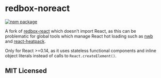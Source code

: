 # redbox-noreact

[![npm package][npm-badge]][npm]

A fork of [redbox-react](https://github.com/KeywordBrain/redbox-react) which doesn't import React, as this can be problematic for global tools which manage React hot loading such as [nwb](https://github.com/insin/nwb) and [react-heatpack](https://github.com/insin/react-heatpack).

Only for React >=0.14, as it uses stateless functional components and inline object literals instead of calls to `React.createElement()`.

## MIT Licensed

[npm-badge]: https://img.shields.io/npm/v/redbox-noreact.svg
[npm]: https://www.npmjs.org/package/redbox-noreact
